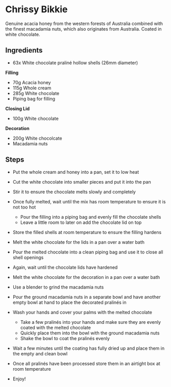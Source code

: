 
# Chrissy Bikkie

Genuine acacia honey from the western forests of Australia combined with the
finest macadamia nuts, which also originates from Australia. Coated in white
chocolate.

## Ingredients

* 63x White chocolate praliné hollow shells (26mm diameter)

**Filling**

* 70g Acacia honey
* 115g Whole cream
* 285g White chocolate
* Piping bag for filling

**Closing Lid**

* 100g White chocolate

**Decoration**

* 200g White chocolcate
* Macadamia nuts

## Steps

* Put the whole cream and honey into a pan, set it to low heat

* Cut the white chocolate into smaller pieces and put it into the pan

* Stir it to ensure the chocolate melts slowly and completely

* Once fully melted, wait until the mix has room temperature to ensure it is
  not too hot
  - Pour the filling into a piping bag and evenly fill the chocolate shells
  - Leave a little room to later on add the chocolate lid on top

* Store the filled shells at room temperature to ensure the filling hardens

* Melt the white chocolate for the lids in a pan over a water bath

* Pour the melted chocolate into a clean piping bag and use it to close all
  shell openings

* Again, wait until the chocolate lids have hardened

* Melt the white chocolate for the decoration in a pan over a water bath

* Use a blender to grind the macadamia nuts

* Pour the ground macadamia nuts in a separate bowl and have another empty bowl
  at hand to place the decorated pralinés in

* Wash your hands and cover your palms with the melted chocolate
  - Take a few pralinés into your hands and make sure they are evenly coated
    with the melted chocolate
  - Quickly place them into the bowl with the ground macadamia nuts
  - Shake the bowl to coat the pralinés evenly

* Wait a few minutes until the coating has fully dried up and place them in the
  empty and clean bowl

* Once all pralinés have been processed store them in an airtight box at room
  temperature

* Enjoy!
